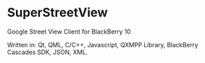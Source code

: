 # SuperStreetView
Google Street View Client for BlackBerry 10

Written in: Qt, QML, C/C++, Javascript, QXMPP Library, BlackBerry Cascades SDK, JSON, XML.
